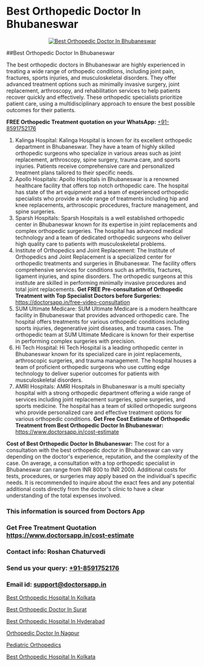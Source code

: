 # Best Orthopedic Doctor In Bhubaneswar

<p align="center">
  <a href="https://doctorsapp.in">
    <img src="https://i.ibb.co/tqM3hNg/sqdqdqsddsa.png" alt="Best Orthopedic Doctor In Bhubaneswar">
  </a>
</p>
##Best Orthopedic Doctor In Bhubaneswar

The best orthopedic doctors in Bhubaneswar are highly experienced in treating a wide range of orthopedic conditions, including joint pain, fractures, sports injuries, and musculoskeletal disorders. They offer advanced treatment options such as minimally invasive surgery, joint replacement, arthroscopy, and rehabilitation services to help patients recover quickly and effectively. These orthopedic specialists prioritize patient care, using a multidisciplinary approach to ensure the best possible outcomes for their patients.

**FREE Orthopedic Treatment quotation on your WhatsApp:**  [+91-8591752176](https://api.whatsapp.com/send?phone=8591752176)

1) Kalinga Hospital:
Kalinga Hospital is known for its excellent orthopedic department in Bhubaneswar. They have a team of highly skilled orthopedic surgeons who specialize in various areas such as joint replacement, arthroscopy, spine surgery, trauma care, and sports injuries. Patients receive comprehensive care and personalized treatment plans tailored to their specific needs.
2) Apollo Hospitals:
Apollo Hospitals in Bhubaneswar is a renowned healthcare facility that offers top notch orthopedic care. The hospital has state of the art equipment and a team of experienced orthopedic specialists who provide a wide range of treatments including hip and knee replacements, arthroscopic procedures, fracture management, and spine surgeries.
3) Sparsh Hospitals:
Sparsh Hospitals is a well established orthopedic center in Bhubaneswar known for its expertise in joint replacements and complex orthopedic surgeries. The hospital has advanced medical technology and a team of dedicated orthopedic surgeons who deliver high quality care to patients with musculoskeletal problems.
4) Institute of Orthopedics and Joint Replacement:
The Institute of Orthopedics and Joint Replacement is a specialized center for orthopedic treatments and surgeries in Bhubaneswar. The facility offers comprehensive services for conditions such as arthritis, fractures, ligament injuries, and spine disorders. The orthopedic surgeons at this institute are skilled in performing minimally invasive procedures and total joint replacements.
**Get FREE Pre-consultation of Orthopedic Treatment with Top Specialist Doctors before Surgeries:** https://doctorsapp.in/free-video-consultation
5) SUM Ultimate Medicare:
SUM Ultimate Medicare is a modern healthcare facility in Bhubaneswar that provides advanced orthopedic care. The hospital offers treatments for various orthopedic conditions including sports injuries, degenerative joint diseases, and trauma cases. The orthopedic team at SUM Ultimate Medicare is known for their expertise in performing complex surgeries with precision.
6) Hi Tech Hospital:
Hi Tech Hospital is a leading orthopedic center in Bhubaneswar known for its specialized care in joint replacements, arthroscopic surgeries, and trauma management. The hospital houses a team of proficient orthopedic surgeons who use cutting edge technology to deliver superior outcomes for patients with musculoskeletal disorders.
7) AMRI Hospitals:
AMRI Hospitals in Bhubaneswar is a multi specialty hospital with a strong orthopedic department offering a wide range of services including joint replacement surgeries, spine surgeries, and sports medicine. The hospital has a team of skilled orthopedic surgeons who provide personalized care and effective treatment options for various orthopedic conditions.
**Get Free Cost Estimate of Orthopedic Treatment from Best Orthopedic Doctor In Bhubaneswar:** https://www.doctorsapp.in/cost-estimate

**Cost of Best Orthopedic Doctor In Bhubaneswar:**
The cost for a consultation with the best orthopedic doctor in Bhubaneswar can vary depending on the doctor's experience, reputation, and the complexity of the case. On average, a consultation with a top orthopedic specialist in Bhubaneswar can range from INR 800 to INR 2000. Additional costs for tests, procedures, or surgeries may apply based on the individual's specific needs. It is recommended to inquire about the exact fees and any potential additional costs directly from the doctor's clinic to have a clear understanding of the total expenses involved.

### This information is sourced from Doctors App 
### Get Free Treatment Quotation https://www.doctorsapp.in/cost-estimate
### Contact info: Roshan Chaturvedi 
### Send us your query: [+91-8591752176](https://api.whatsapp.com/send?phone=8591752176) 
### Email id: support@doctorsapp.in

[Best Orthopedic Hospital In Kolkata](https://www.linkedin.com/pulse/best-orthopedic-hospital-kolkata-doctorsapp-chittagong-xmzne?trackingId=%2Ffzfv0CADj%2FQuHMFYWs0Sg%3D%3D&lipi=urn%3Ali%3Apage%3Ad_flagship3_company_admin%3BddPc4oDaSTuh6mJcYb9fAg%3D%3D)

[Best Orthopedic Doctor In Surat](https://www.linkedin.com/pulse/best-orthopedic-doctor-surat-doctorsapp-chittagong-hciye?trackingId=jKmMNezZltfIiPHfoGD1Qw%3D%3D&lipi=urn%3Ali%3Apage%3Ad_flagship3_company_admin%3BUjs5mcUZR9ewYOKOFkpg2w%3D%3D)

[Best Orthopedic Hospital In Hyderabad](https://medium.com/@vimalrana22/best-orthopedic-hospital-in-hyderabad-e7492a968a31)

[Orthopedic Doctor In Nagpur](https://medium.com/@vimalrana22/orthopedic-doctor-in-nagpur-fb86f7f294aa)

[Pediatric Orthopedics](https://doctors-apps.github.io/doctorsapp/pediatric-orthopedics)

[Best Orthopedic Hospital In Kolkata](https://doctors-apps.github.io/doctorsapp/best-orthopedic-hospital-in-kolkata)

